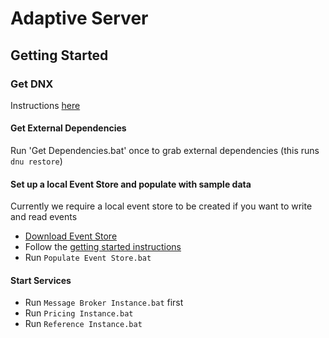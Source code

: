 Adaptive Server
===============

## Getting Started
### Get DNX
Instructions [here](http://blogs.msdn.com/b/sujitdmello/archive/2015/04/23/step-by-step-installation-instructions-for-getting-dnx-on-your-laptop.aspx)

#### Get External Dependencies 
Run 'Get Dependencies.bat' once to grab external dependencies (this runs `dnu restore`)

#### Set up a local Event Store and populate with sample data
Currently we require a local event store to be created if you want to write and read events
* [Download Event Store]( https://geteventstore.com/downloads)
* Follow the [getting started instructions](http://docs.geteventstore.com/introduction/)
* Run `Populate Event Store.bat`

#### Start Services
* Run `Message Broker Instance.bat` first
* Run `Pricing Instance.bat`
* Run `Reference Instance.bat`